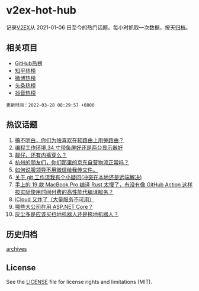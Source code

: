 # v2ex-hot-hub

 记录[V2EX](https://www.v2ex.com/)从 2021-01-06 日至今的热门话题。每小时抓取一次数据，按天[归档](archives)。
 
 ## 相关项目

- [GitHub热榜](https://github.com/snaildev/github-hot-hub)
- [知乎热榜](https://github.com/snaildev/zhihu-hot-hub)
- [微博热榜](https://github.com/snaildev/weibo-hot-hub)
- [头条热榜](https://github.com/snaildev/toutiao-hot-hub)
- [抖音热榜](https://github.com/snaildev/douyin-hot-hub)


 `更新时间：2022-03-28 08:29:57 +0800`

## 热议话题

1. [搞不明白，你们为啥喜欢在软路由上用旁路由？](https://www.v2ex.com/t/843160)
1. [编程工作环境,34 寸带鱼屏好还是两台显示器好](https://www.v2ex.com/t/843139)
1. [靓仔，还有内裤穿么？](https://www.v2ex.com/t/843163)
1. [杭州的朋友们，你们那里的京东自营物流正常吗？](https://www.v2ex.com/t/843181)
1. [如何说服领导不用微信给我传文件。](https://www.v2ex.com/t/843189)
1. [关于 git 工作流我有个小疑问(冲突在本地还是远端解决)](https://www.v2ex.com/t/843165)
1. [手上的 19 款 MacBook Pro 编译 Rust 太慢了，有没有像 GitHub Action 这样按实际使用时间付费的高性能代编译服务？](https://www.v2ex.com/t/843214)
1. [iCloud 又炸了（大量服务不可用）](https://www.v2ex.com/t/843154)
1. [哪些大公司在用 ASP.NET Core？](https://www.v2ex.com/t/843173)
1. [灰尘多是应该买扫地机器人还是拖地机器人？](https://www.v2ex.com/t/843177)

## 历史归档

[archives](archives)

## License

See the [LICENSE](LICENSE) file for license rights and limitations (MIT).
